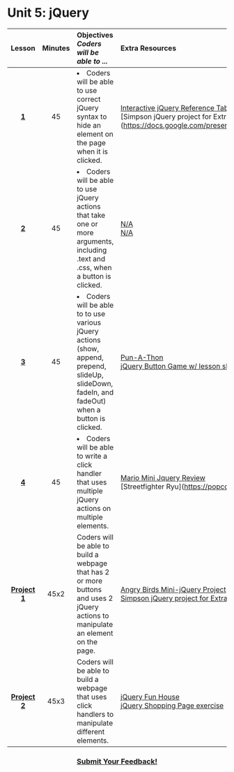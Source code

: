 # Unit 5: jQuery







|Lesson|Minutes|Objectives <br> *Coders will be able to ...*|Extra Resources|
|:-------:|:-------:|:-------|:-------|
|[**1**]()|45| <li>Coders will be able to use correct jQuery syntax to hide an element on the page when it is clicked.</li> |[Interactive jQuery Reference Table](https://popcode.org/?gist=ad90bdd7a31ba4c0c84c1bec0320a95b)<br>[Simpson jQuery project for Extra Practice](https://docs.google.com/presentation/d/1Sb_NK1P2NxphWXwc3glcTY0f6Ee0O_gOfnGBgcMvk9k/edit#slide=id.g193894fb05_0_58|
|[**2**]()|45|<li> Coders will be able to use jQuery actions that take one or more arguments, including .text and .css, when a button is clicked.</li> |[N/A]()<br>[N/A]()|
|[**3**]()|45|<li> Coders will be able to to use various jQuery actions (show, append, prepend, slideUp, slideDown, fadeIn, and fadeOut) when a button is clicked.</li> |[Pun-A-Thon](https://github.com/ScriptEdcurriculum/curriculum2016/tree/master/year1/units/unit5/projects/project1)<br>[jQuery Button Game w/ lesson slides](https://docs.google.com/presentation/d/1CqWPYkYURA_7NAHj_7Oy-02ipjZcGXGFuLaEBfth_2g/edit?usp=sharing)|
|[**4**]()|45|<li> Coders will be able to write a click handler that uses multiple jQuery actions on multiple elements.</li>  |[Mario Mini Jquery Review](https://popcode.org/?gist=7197dab2ba1b7d3e29d3b20fea8e87b7)<br>[Streetfighter Ryu](https://popcode.org/?gist=0dc4428b629c9725a7318e054ff60a32|
|[**Project 1**]()|45x2|Coders will be able to build a webpage that has 2 or more buttons and uses 2 jQuery actions to manipulate an element on the page.|[Angry Birds Mini-jQuery Project](https://popcode.org/?gist=9733eb74379188b0a8ebf968f29337a9)<br>[Simpson jQuery project for Extra Practice](https://docs.google.com/presentation/d/1Sb_NK1P2NxphWXwc3glcTY0f6Ee0O_gOfnGBgcMvk9k/edit#slide=id.g193894fb05_0_58)|
|[**Project 2**]()|45x3|Coders will be able to build a webpage that uses click handlers to manipulate different elements.|[jQuery Fun House](https://github.com/ScriptEdcurriculum/curriculum2016/tree/master/year1/units/unit5/projects/project2)<br>[jQuery Shopping Page exercise](https://docs.google.com/presentation/d/1MvGB-zKLNpacOVwlU1URWbS6K_6buSvUW1__e_0Floc/edit#slide=id.g12ee5b58a7_0_5)|


<h3 align="center"><a href="https://docs.google.com/forms/d/e/1FAIpQLSfx0wkLyw_jSOhWR2yY8GTR8TV2NXYZc40us7aPHnl9bO6WAQ/viewform">Submit Your Feedback!</a></h3>


